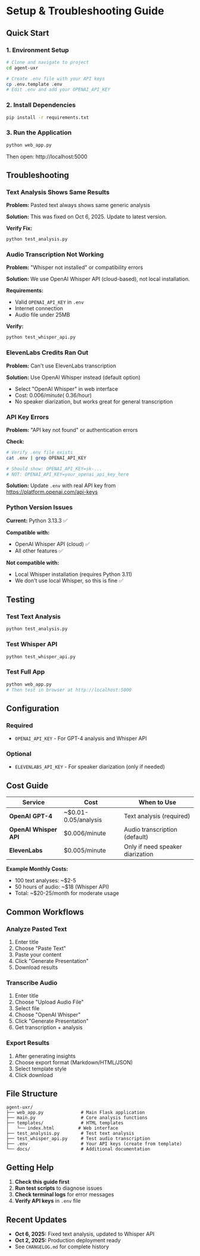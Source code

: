 # Setup & Troubleshooting Guide

## Quick Start

### 1. Environment Setup

```bash
# Clone and navigate to project
cd agent-uxr

# Create .env file with your API keys
cp .env.template .env
# Edit .env and add your OPENAI_API_KEY
```

### 2. Install Dependencies

```bash
pip install -r requirements.txt
```

### 3. Run the Application

```bash
python web_app.py
```

Then open: http://localhost:5000

## Troubleshooting

### Text Analysis Shows Same Results

**Problem:** Pasted text always shows same generic analysis

**Solution:** This was fixed on Oct 6, 2025. Update to latest version.

**Verify Fix:**
```bash
python test_analysis.py
```

### Audio Transcription Not Working

**Problem:** "Whisper not installed" or compatibility errors

**Solution:** We use OpenAI Whisper API (cloud-based), not local installation.

**Requirements:**
- Valid `OPENAI_API_KEY` in `.env`
- Internet connection
- Audio file under 25MB

**Verify:**
```bash
python test_whisper_api.py
```

### ElevenLabs Credits Ran Out

**Problem:** Can't use ElevenLabs transcription

**Solution:** Use OpenAI Whisper instead (default option)
- Select "OpenAI Whisper" in web interface
- Cost: $0.006/minute (~$0.36/hour)
- No speaker diarization, but works great for general transcription

### API Key Errors

**Problem:** "API key not found" or authentication errors

**Check:**
```bash
# Verify .env file exists
cat .env | grep OPENAI_API_KEY

# Should show: OPENAI_API_KEY=sk-...
# NOT: OPENAI_API_KEY=your_openai_api_key_here
```

**Solution:** Update `.env` with real API key from https://platform.openai.com/api-keys

### Python Version Issues

**Current:** Python 3.13.3 ✅

**Compatible with:**
- OpenAI Whisper API (cloud) ✅
- All other features ✅

**Not compatible with:**
- Local Whisper installation (requires Python 3.11)
- We don't use local Whisper, so this is fine ✅

## Testing

### Test Text Analysis
```bash
python test_analysis.py
```

### Test Whisper API
```bash
python test_whisper_api.py
```

### Test Full App
```bash
python web_app.py
# Then test in browser at http://localhost:5000
```

## Configuration

### Required
- `OPENAI_API_KEY` - For GPT-4 analysis and Whisper API

### Optional
- `ELEVENLABS_API_KEY` - For speaker diarization (only if needed)

## Cost Guide

| Service | Cost | When to Use |
|---------|------|-------------|
| **OpenAI GPT-4** | ~$0.01-0.05/analysis | Text analysis (required) |
| **OpenAI Whisper API** | $0.006/minute | Audio transcription (default) |
| **ElevenLabs** | $0.005/minute | Only if need speaker diarization |

**Example Monthly Costs:**
- 100 text analyses: ~$2-5
- 50 hours of audio: ~$18 (Whisper API)
- Total: ~$20-25/month for moderate usage

## Common Workflows

### Analyze Pasted Text
1. Enter title
2. Choose "Paste Text"
3. Paste your content
4. Click "Generate Presentation"
5. Download results

### Transcribe Audio
1. Enter title
2. Choose "Upload Audio File"
3. Select file
4. Choose "OpenAI Whisper"
5. Click "Generate Presentation"
6. Get transcription + analysis

### Export Results
1. After generating insights
2. Choose export format (Markdown/HTML/JSON)
3. Select template style
4. Click download

## File Structure

```
agent-uxr/
├── web_app.py              # Main Flask application
├── main.py                 # Core analysis functions
├── templates/              # HTML templates
│   └── index.html         # Web interface
├── test_analysis.py        # Test text analysis
├── test_whisper_api.py     # Test audio transcription
├── .env                    # Your API keys (create from template)
└── docs/                   # Additional documentation
```

## Getting Help

1. **Check this guide first**
2. **Run test scripts** to diagnose issues
3. **Check terminal logs** for error messages
4. **Verify API keys** in `.env` file

## Recent Updates

- **Oct 6, 2025:** Fixed text analysis, updated to Whisper API
- **Oct 2, 2025:** Production deployment ready
- See `CHANGELOG.md` for complete history
